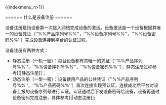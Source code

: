{{indexmenu_n>1}}

====== 什么是设备注册 ======

设备注册是指设备第一次接入网络完成设备的激活。设备激活是一个设备根据其唯一的设备凭证（''%%产品序列号%%''，''%%设备序列号%%''，''%%设备密码%%''）完成设备连接到平台的认证过程。

设备注册有两种方式：

  * 静态注册（一机一密）：每台设备都有其唯一的凭证（''%%产品序列号%%''，''%%设备序列号%%''，''%%设备密码%%''），静态注册过程参考[[|静态注册]]；
  * 动态注册（一型一密）：设备使用产品的公共凭证（''%%产品序列号%%''，''%%产品密码%%''）首次连接实现预认证，连接成功后平台对设备上报的设备序列号进行认证，认证通过后下发设备密码给设备，设备再通过设备密码完成注册，具体参考[[|动态注册]];

